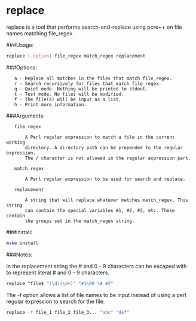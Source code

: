 # replace

replace is a tool that performs search-and-replace using pcre++ on file names
matching file_regex.

###Usage:

```bash
replace [-option] file_regex match_regex replacement
```

###Options:

```text
   a - Replace all matches in the files that match file_regex.
   r - Search recursively for files that match file_regex.
   q - Quiet mode. Nothing will be printed to stdout.
   t - Test mode. No files will be modified.
   f - The file(s) will be input as a list.
   h - Print more information.
```

###Arguments:

```text
   file_regex

       A Perl regular expression to match a file in the current working
       directory. A directory path can be prepended to the regular expression.
       The / character is not allowed in the regular expression part.

   match_regex

       A Perl regular expression to be used for search and replace.

   replacement

       A string that will replace whatever matches match_regex. This string
       can contain the special variables #1, #2, #3, etc. These contain
       the groups set in the match_regex string.
```

###Install:

```bash
make install
```

###Notes:

   In the replacement string the # and 0 - 9 characters can be escaped with \
   to represent literal # and 0 - 9 characters.

```bash
replace ^file$ "(\d)(\d+)" "#1\00 \# #2"
```

   The -f option allows a list of file names to be input instead of using a
   perl regular expression to search for the file.

```bash
replace -f file_1 file_2 file_3... "abc" "def"
```
